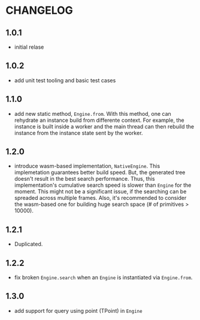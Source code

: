 # CHANGELOG

## 1.0.1
- initial relase

## 1.0.2
- add unit test tooling and basic test cases

## 1.1.0
- add new static method, `Engine.from`. With this method, one can rehydrate an instance build from differente context. For example, the instance is built inside a worker and the main thread can then rebuild the instance from the instance state sent by the worker.

## 1.2.0
- introduce wasm-based implementation, `NativeEngine`. This implemetation guarantees better build speed. But, the generated tree doesn't result in the best search performance. Thus, this implementation's cumulative search speed is slower than `Engine` for the moment. This might not be a significant issue, if the searching can be spreaded across multiple frames. Also, it's recommended to consider the wasm-based one for building huge search space (# of primitives > 10000).

## 1.2.1
- Duplicated.

## 1.2.2
- fix broken `Engine.search` when an `Engine` is instantiated via `Engine.from`.

## 1.3.0
- add support for query using point (TPoint) in `Engine`
